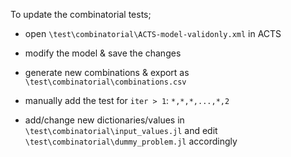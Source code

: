 To update the combinatorial tests;

- open `\test\combinatorial\ACTS-model-validonly.xml` in ACTS

- modify the model & save the changes

- generate new combinations & export as `\test\combinatorial\combinations.csv`

- manually add the test for `iter > 1`: `*,*,*,...,*,2`

- add/change new dictionaries/values in `\test\combinatorial\input_values.jl`
and edit `\test\combinatorial\dummy_problem.jl` accordingly
